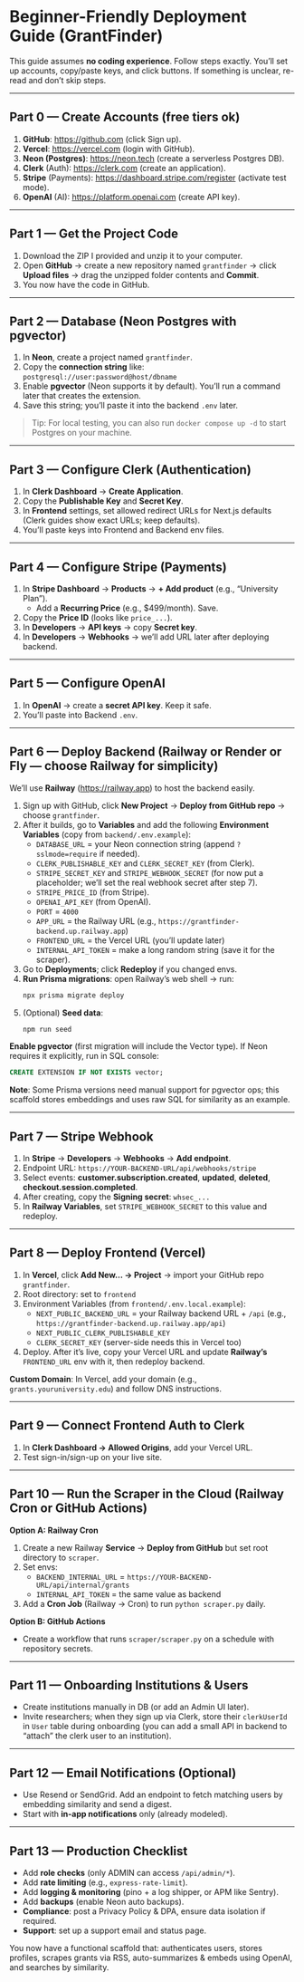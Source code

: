 # Beginner-Friendly Deployment Guide (GrantFinder)

This guide assumes **no coding experience**. Follow steps exactly. You’ll set up accounts, copy/paste keys, and click buttons. If something is unclear, re-read and don’t skip steps.

---

## Part 0 — Create Accounts (free tiers ok)
1) **GitHub**: https://github.com (click Sign up).
2) **Vercel**: https://vercel.com (login with GitHub).
3) **Neon (Postgres)**: https://neon.tech (create a serverless Postgres DB).
4) **Clerk** (Auth): https://clerk.com (create an application).
5) **Stripe** (Payments): https://dashboard.stripe.com/register (activate test mode).
6) **OpenAI** (AI): https://platform.openai.com (create API key).

---

## Part 1 — Get the Project Code
1) Download the ZIP I provided and unzip it to your computer.
2) Open **GitHub** → create a new repository named `grantfinder` → click **Upload files** → drag the unzipped folder contents and **Commit**.
3) You now have the code in GitHub.

---

## Part 2 — Database (Neon Postgres with pgvector)
1) In **Neon**, create a project named `grantfinder`.
2) Copy the **connection string** like:  
   `postgresql://user:password@host/dbname`
3) Enable **pgvector** (Neon supports it by default). You’ll run a command later that creates the extension.
4) Save this string; you’ll paste it into the backend `.env` later.

> Tip: For local testing, you can also run `docker compose up -d` to start Postgres on your machine.

---

## Part 3 — Configure Clerk (Authentication)
1) In **Clerk Dashboard** → **Create Application**.
2) Copy the **Publishable Key** and **Secret Key**.
3) In **Frontend** settings, set allowed redirect URLs for Next.js defaults (Clerk guides show exact URLs; keep defaults).
4) You’ll paste keys into Frontend and Backend env files.

---

## Part 4 — Configure Stripe (Payments)
1) In **Stripe Dashboard** → **Products** → **+ Add product** (e.g., “University Plan”).  
   - Add a **Recurring Price** (e.g., $499/month). Save.
2) Copy the **Price ID** (looks like `price_...`).
3) In **Developers** → **API keys** → copy **Secret key**.
4) In **Developers** → **Webhooks** → we’ll add URL later after deploying backend.

---

## Part 5 — Configure OpenAI
1) In **OpenAI** → create a **secret API key**. Keep it safe.
2) You’ll paste into Backend `.env`.

---

## Part 6 — Deploy Backend (Railway or Render or Fly — choose Railway for simplicity)
We’ll use **Railway** (https://railway.app) to host the backend easily.
1) Sign up with GitHub, click **New Project** → **Deploy from GitHub repo** → choose `grantfinder`.
2) After it builds, go to **Variables** and add the following **Environment Variables** (copy from `backend/.env.example`):
   - `DATABASE_URL` = your Neon connection string (append `?sslmode=require` if needed).
   - `CLERK_PUBLISHABLE_KEY` and `CLERK_SECRET_KEY` (from Clerk).
   - `STRIPE_SECRET_KEY` and `STRIPE_WEBHOOK_SECRET` (for now put a placeholder; we’ll set the real webhook secret after step 7).
   - `STRIPE_PRICE_ID` (from Stripe).
   - `OPENAI_API_KEY` (from OpenAI).
   - `PORT` = `4000`
   - `APP_URL` = the Railway URL (e.g., `https://grantfinder-backend.up.railway.app`)
   - `FRONTEND_URL` = the Vercel URL (you’ll update later)
   - `INTERNAL_API_TOKEN` = make a long random string (save it for the scraper).
3) Go to **Deployments**; click **Redeploy** if you changed envs.
4) **Run Prisma migrations**: open Railway’s web shell → run:
   ```bash
   npx prisma migrate deploy
   ```
5) (Optional) **Seed data**:
   ```bash
   npm run seed
   ```

**Enable pgvector** (first migration will include the Vector type). If Neon requires it explicitly, run in SQL console:
```sql
CREATE EXTENSION IF NOT EXISTS vector;
```

**Note**: Some Prisma versions need manual support for pgvector ops; this scaffold stores embeddings and uses raw SQL for similarity as an example.

---

## Part 7 — Stripe Webhook
1) In **Stripe** → **Developers** → **Webhooks** → **Add endpoint**.
2) Endpoint URL: `https://YOUR-BACKEND-URL/api/webhooks/stripe`
3) Select events: **customer.subscription.created**, **updated**, **deleted**, **checkout.session.completed**.
4) After creating, copy the **Signing secret**: `whsec_...`
5) In **Railway Variables**, set `STRIPE_WEBHOOK_SECRET` to this value and redeploy.

---

## Part 8 — Deploy Frontend (Vercel)
1) In **Vercel**, click **Add New… → Project** → import your GitHub repo `grantfinder`.
2) Root directory: set to `frontend`
3) Environment Variables (from `frontend/.env.local.example`):
   - `NEXT_PUBLIC_BACKEND_URL` = your Railway backend URL + `/api` (e.g., `https://grantfinder-backend.up.railway.app/api`)
   - `NEXT_PUBLIC_CLERK_PUBLISHABLE_KEY`
   - `CLERK_SECRET_KEY` (server-side needs this in Vercel too)
4) Deploy. After it’s live, copy your Vercel URL and update **Railway’s** `FRONTEND_URL` env with it, then redeploy backend.

**Custom Domain**: In Vercel, add your domain (e.g., `grants.youruniversity.edu`) and follow DNS instructions.

---

## Part 9 — Connect Frontend Auth to Clerk
1) In **Clerk Dashboard → Allowed Origins**, add your Vercel URL.
2) Test sign-in/sign-up on your live site.

---

## Part 10 — Run the Scraper in the Cloud (Railway Cron or GitHub Actions)
**Option A: Railway Cron**
1) Create a new Railway **Service** → **Deploy from GitHub** but set root directory to `scraper`.
2) Set envs:
   - `BACKEND_INTERNAL_URL` = `https://YOUR-BACKEND-URL/api/internal/grants`
   - `INTERNAL_API_TOKEN` = the same value as backend
3) Add a **Cron Job** (Railway → Cron) to run `python scraper.py` daily.

**Option B: GitHub Actions**
- Create a workflow that runs `scraper/scraper.py` on a schedule with repository secrets.

---

## Part 11 — Onboarding Institutions & Users
- Create institutions manually in DB (or add an Admin UI later).
- Invite researchers; when they sign up via Clerk, store their `clerkUserId` in `User` table during onboarding (you can add a small API in backend to “attach” the clerk user to an institution).

---

## Part 12 — Email Notifications (Optional)
- Use Resend or SendGrid. Add an endpoint to fetch matching users by embedding similarity and send a digest.
- Start with **in-app notifications** only (already modeled).

---

## Part 13 — Production Checklist
- Add **role checks** (only ADMIN can access `/api/admin/*`).
- Add **rate limiting** (e.g., `express-rate-limit`).
- Add **logging & monitoring** (pino + a log shipper, or APM like Sentry).
- Add **backups** (enable Neon auto backups).
- **Compliance**: post a Privacy Policy & DPA, ensure data isolation if required.
- **Support**: set up a support email and status page.

You now have a functional scaffold that: authenticates users, stores profiles, scrapes grants via RSS, auto-summarizes & embeds using OpenAI, and searches by similarity.

